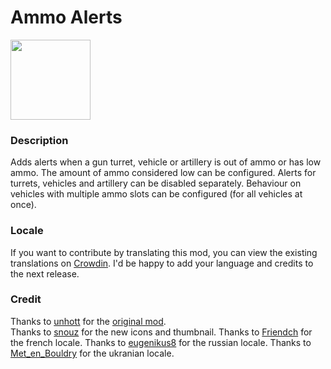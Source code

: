 # Ammo Alerts
<img src=https://raw.githubusercontent.com/Wyrrrd/Gun_Turret_Alerts/master/thumbnail.png width="128" height="128">

### Description
Adds alerts when a gun turret, vehicle or artillery is out of ammo or has low ammo. The amount of ammo considered low can be configured. Alerts for turrets, vehicles and artillery can be disabled separately. Behaviour on vehicles with multiple ammo slots can be configured (for all vehicles at once).

### Locale
If you want to contribute by translating this mod, you can view the existing translations on [Crowdin](https://crowdin.com/project/factorio-mods-localization). I'd be happy to add your language and credits to the next release.

### Credit
Thanks to [unhott](https://mods.factorio.com/user/unhott) for the [original mod](https://mods.factorio.com/mod/GunTurretAlerts).  
Thanks to [snouz](https://mods.factorio.com/user/snouz) for the new icons and thumbnail.
Thanks to [Friendch](https://mods.factorio.com/user/Friendch) for the french locale.
Thanks to [eugenikus8](https://github.com/eugenikus8) for the russian locale.
Thanks to [Met_en_Bouldry](https://crowdin.com/profile/Met_en_Bouldry) for the ukranian locale.
